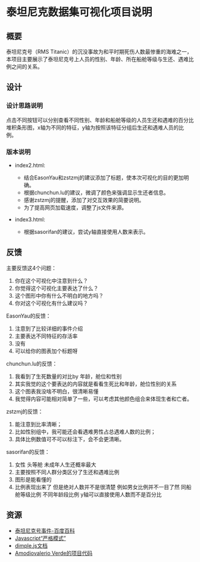 # 泰坦尼克数据集可视化项目说明

## 概要
泰坦尼克号（RMS Titanic）的沉没事故为和平时期死伤人数最惨重的海难之一，本项目主要展示了泰坦尼克号上人员的性别、年龄、所在船舱等级与生还、遇难比例之间的关系。
## 设计
### 设计思路说明
点击不同按钮可以分别查看不同性别、年龄和船舱等级的人员生还和遇难的百分比堆积条形图，x轴为不同的特征，y轴为按照该特征分组后生还和遇难人员的比例。 
### 版本说明
* index2.html:
    * 结合EasonYau和zstzmj的建议添加了标题，使本次可视化的目的更加明确。  
    * 根据chunchun.lu的建议，微调了颜色来强调显示生还者信息。
    * 感谢zstzmj的提醒，添加了对交互效果的简要说明。
    * 为了提高网页加载速度，调整了js文件来源。
 
*  index3.html:
    * 根据sasorifan的建议，尝试y轴直接使用人数来表示。 
## 反馈
主要反馈这4个问题：
1. 你在这个可视化中注意到什么？
2. 你觉得这个可视化主要表达了什么？
3. 这个图形中你有什么不明白的地方吗？
4. 你对这个可视化有什么建议吗？

EasonYau的反馈：
1. 注意到了比较详细的事件介绍
2. 主要表达不同特征的存活率
3. 没有
4. 可以给你的图表加个标题呀

chunchun.lu的反馈：
1. 我看到了生死数量的对比by 年龄，舱位和性别
2. 其实我觉的这个要表达的内容就是看看生死比和年龄，舱位性别的关系
3. 这个图表我没啥不明白，很清晰易懂
4. 我觉得内容可能相对简单了一些，可以考虑其他颜色组合来体现生者和亡者。

zstzmj的反馈：
1. 能注意到比率清晰；
2. 比如性别组中，我可能还会看遇难男性占总遇难人数的比例；
3. 具体比例数值可不可以标注下，会不会更清晰。

sasorifan的反馈：
1. 女性 头等舱 未成年人生还概率最大 
2. 主要按照不同人群分类区分了生还和遇难比例 
3. 图形是能看懂的 
4. 比例表现出来了 但是绝对人数并不是很清楚 例如男女比例并不一目了然 同船舱等级比例 不同年龄段比例 y轴可以直接使用人数而不是百分比

## 资源 
* [泰坦尼克号事件-百度百科](https://baike.baidu.com/item/%E6%B3%B0%E5%9D%A6%E5%B0%BC%E5%85%8B%E5%8F%B7/5677)
* [Javascript“严格模式”](http://www.ruanyifeng.com/blog/2013/01/javascript_strict_mode.html)
* [dimple.js文档](http://dimplejs.org/index.html)
* [Amodiovalerio Verde的项目代码](https://github.com/vverde/Udacity-Data-Analyst-Nanodegree-P6)
